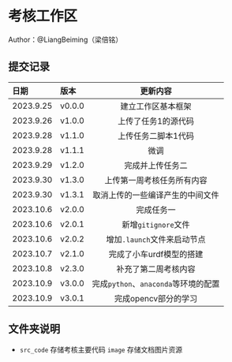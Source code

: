 # 考核工作区
Author：@LiangBeiming（梁倍铭）
## 提交记录

|  日期  |   版本|    更新内容               |
|:---    |:---   |:---:                     |
|2023.9.25|v0.0.0|建立工作区基本框架          |
|2023.9.26|v1.0.0|上传了任务1的源代码|
|2023.9.28|v1.1.0|上传任务二脚本1代码|
|2023.9.28|v1.1.1|微调|
|2023.9.29|v1.2.0|完成并上传任务二|
|2023.9.30|v1.3.0|上传第一周考核任务所有内容|
|2023.9.30|v1.3.1|取消上传的一些编译产生的中间文件|
|2023.10.6|v2.0.0|完成任务一|
|2023.10.6|v2.0.1|新增```gitignore```文件|
|2023.10.6|v2.0.2|增加```.launch```文件来启动节点|
|2023.10.7|v2.1.0|完成了小车urdf模型的搭建|
|2023.10.8|v2.3.0|补充了第二周考核内容|
|2023.10.9|v3.0.0|完成```python```、```anaconda```等环境的配置|
|2023.10.9|v3.0.1|完成opencv部分的学习|

## 文件夹说明
+ ```src_code``` 存储考核主要代码
 ```image``` 存储文档图片资源


